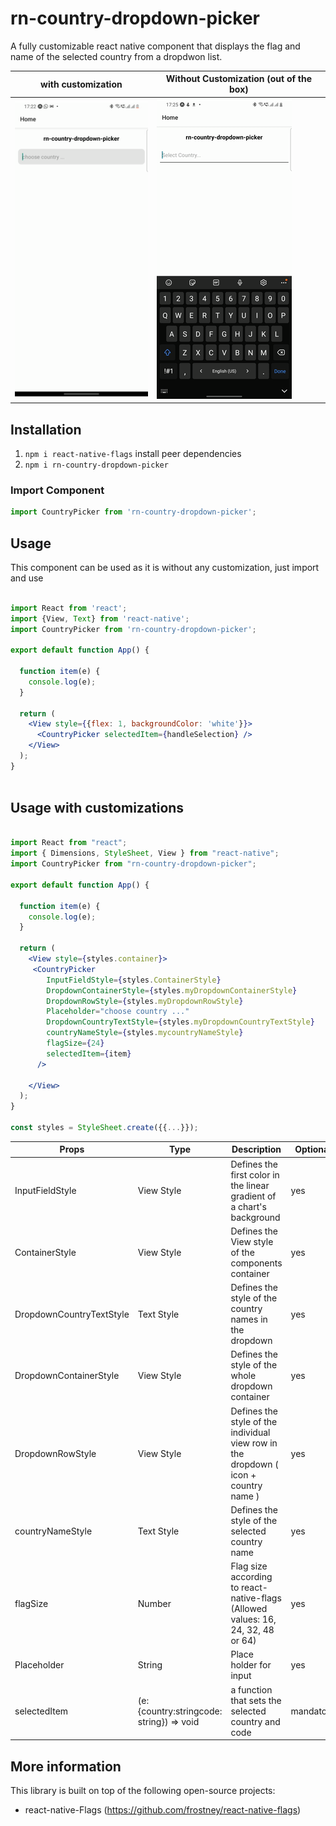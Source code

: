 # rn-country-dropdown-picker

A fully customizable react native component that displays the flag and name of the selected country from a dropdwon list.

|                          with customization                              |                         Without Customization (out of the box)                                    |
| -------------------------------------------------------------------------------------------- | ------------------------------------------------------------------------------ | 
|![](https://github.com/faccon/rn-country-dropdown-picker/blob/master/src/docs/rn-country-dropdown-picker.gif)|![](https://github.com/faccon/rn-country-dropdown-picker/blob/master/src/docs/rn-country-dropdown-picker2.gif)|


## Installation

1. `npm i react-native-flags` install peer dependencies
2. `npm i rn-country-dropdown-picker`



### Import Component
```javascript
import CountryPicker from 'rn-country-dropdown-picker';

```

## Usage

This component can be used as it is without any customization, just import and use

```jsx

import React from 'react';
import {View, Text} from 'react-native';
import CountryPicker from 'rn-country-dropdown-picker';

export default function App() {

  function item(e) {
    console.log(e);
  }

  return (
    <View style={{flex: 1, backgroundColor: 'white'}}>
      <CountryPicker selectedItem={handleSelection} />
    </View>
  );
}



```

## Usage with customizations

```jsx

import React from "react";
import { Dimensions, StyleSheet, View } from "react-native";
import CountryPicker from "rn-country-dropdown-picker";

export default function App() {

  function item(e) {
    console.log(e);
  }

  return (
    <View style={styles.container}>
     <CountryPicker
        InputFieldStyle={styles.ContainerStyle}
        DropdownContainerStyle={styles.myDropdownContainerStyle}
        DropdownRowStyle={styles.myDropdownRowStyle}
        Placeholder="choose country ..."
        DropdownCountryTextStyle={styles.myDropdownCountryTextStyle}
        countryNameStyle={styles.mycountryNameStyle}
        flagSize={24}
        selectedItem={item}
      />

    </View>
  );
}

const styles = StyleSheet.create({{...}});


```

| Props                         | Type               | Description                                                                 	          |  Optional      |
| ----------------------------- | ------------------ | -------------------------------------------------------------------------------------- | -------------- |
| InputFieldStyle		            | View Style	       | Defines the first color in the linear gradient of a chart's background   	            |      yes       |
| ContainerStyle                | View Style         | Defines the View style of the components container    				                          |      yes       |
| DropdownCountryTextStyle      | Text Style         | Defines the style of the country names in the dropdown    			                        |      yes       |
| DropdownContainerStyle	      | View Style         | Defines the style of the whole dropdown container        			                        |      yes       |
| DropdownRowStyle		          | View Style         | Defines the style of the individual view row in the dropdown ( icon + country name )   |      yes       |
| countryNameStyle	          	| Text Style         | Defines the style of the selected country name  					                              |      yes       |
| flagSize			                | Number             | Flag size according to react-native-flags  (Allowed values: 16, 24, 32, 48 or 64)      |      yes       |
| Placeholder                   | String             | Place holder for input                                                                 |      yes       |
| selectedItem	                | (e:{country:stringcode: string}) => void | a function that sets the selected country and  code                                    |    mandatory   |

## More information

This library is built on top of the following open-source projects:

- react-native-Flags (https://github.com/frostney/react-native-flags)
